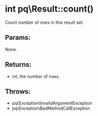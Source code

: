 # int pq\Result::count()

Count number of rows in this result set.

## Params:

None.

## Returns:

* int, the number of rows.

## Throws:

* pq\Exception\InvalidArgumentException
* pq\Exception\BadMethodCallException


